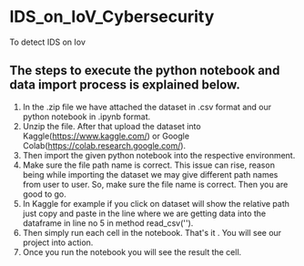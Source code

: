 # IDS_on_IoV_Cybersecurity
To detect IDS on Iov


## The steps to execute the python notebook and data import process is explained below. ##

1. In the .zip file we have attached the dataset in .csv format and our python notebook in .ipynb format.
2. Unzip the file. After that upload the dataset into Kaggle(https://www.kaggle.com/) or Google Colab(https://colab.research.google.com/).
3. Then import the given python notebook into the respective environment.
4. Make sure the file path name is correct. This issue can rise, reason being while importing the dataset we may give different path names from user to user. So, make sure the file name is correct. Then you are good to go.
5. In Kaggle for example if you click on dataset will show the relative path just copy and paste in the line where we are getting data into the dataframe in line no 5 in method read_csv('').
6. Then simply run each cell in the notebook. That's it . You will see our project into action.
7. Once you run the notebook you will see the result the cell.
